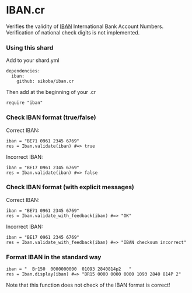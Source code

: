 
# IBAN.cr

Verifies the validity of [IBAN](https://en.wikipedia.org/wiki/International_Bank_Account_Number) International Bank Account Numbers. Verification of national check digits is not implemented.

### Using this shard
 
Add to your shard.yml

```
dependencies:
  iban:
    github: sikoba/iban.cr
```

Then add at the beginning of your .cr

```
require "iban"
```


### Check IBAN format (true/false)

Correct IBAN:
```
iban = "BE71 0961 2345 6769"
res = Iban.validate(iban) #=> true
```
 Incorrect IBAN:
```
iban = "BE17 0961 2345 6769"
res = Iban.validate(iban) #=> false
```

### Check IBAN format (with explicit messages)

Correct IBAN:
```
iban = "BE71 0961 2345 6769"
res = Iban.validate_with_feedback(iban) #=> "OK"
```
 Incorrect IBAN:
```
iban = "BE17 0961 2345 6769"
res = Iban.validate_with_feedback(iban) #=> "IBAN checksum incorrect"
```

### Format IBAN in the standard way

```
iban = "  Br150  0000000000  01093 2840814p2   "
res = Iban.display(iban) #=> "BR15 0000 0000 0000 1093 2840 814P 2"
```
Note that this function does not check of the IBAN format is correct!
